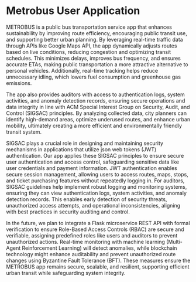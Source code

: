 # Metrobus User Application

METROBUS is a public bus transportation service app that enhances sustainability by improving route efficiency, encouraging public transit use, and supporting better urban planning. By leveraging real-time traffic data through APIs like Google Maps API, the app dynamically adjusts routes based on live conditions, reducing congestion and optimizing transit schedules. This minimizes delays, improves bus frequency, and ensures accurate ETAs, making public transportation a more attractive alternative to personal vehicles. Additionally, real-time tracking helps reduce unnecessary idling, which lowers fuel consumption and greenhouse gas emissions. 

The app also provides auditors with access to authentication logs, system activities, and anomaly detection records, ensuring secure operations and data integrity in line with ACM Special Interest Group on Security, Audit, and Control (SIGSAC) principles. By analyzing collected data, city planners can identify high-demand areas, optimize underused routes, and enhance urban mobility, ultimately creating a more efficient and environmentally friendly transit system.

SIGSAC plays a crucial role in designing and maintaining security mechanisms in applications that utilize json web tokens (JWT) authentication. Our app applies these SIGSAC principles to ensure secure user authentication and access control, safeguarding sensitive data like user credentials and payment information. JWT authentication enables secure session management, allowing users to access routes, maps, stops, and ticket purchasing features without repeatedly logging in. For auditors, SIGSAC guidelines help implement robust logging and monitoring systems, ensuring they can view authentication logs, system activities, and anomaly detection records. This enables early detection of security threats, unauthorized access attempts, and operational inconsistencies, aligning with best practices in security auditing and control. 

In the future, we plan to integrate a Flask microservice REST API with formal verification to ensure Role-Based Access Controls (RBAC) are secure and verifiable, assigning predefined roles like users and auditors to prevent unauthorized actions. Real-time monitoring with machine learning (Multi-Agent Reinforcement Learning) will detect anomalies, while blockchain technology might enhance auditability and prevent unauthorized route changes using Byzantine Fault Tolerance (BFT). These measures ensure the METROBUS app remains secure, scalable, and resilient, supporting efficient urban transit while safeguarding system integrity.


